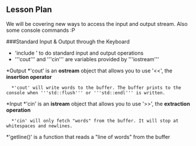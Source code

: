 ## Lesson Plan

We will be covering new ways to access the input and output stream. Also some console commands :P

###Standard Input & Output through the Keyboard

* 'include <iostream>' to do standard input and output operations
* '''cout''' and '''cin''' are variables provided by '''iostream'''

*Output
   *'cout' is an **ostream** object that allows you to use '<<', the **insertion operator**

      *'cout' will write words to the buffer. The buffer prints to the console when '''std::flush''' or '''std::endl''' is written.

*Input
   *'cin' is an **istream** object that allows you to use '>>', the **extraction operation**

      *'cin' will only fetch "words" from the buffer. It will stop at whitespaces and newlines.

   *'getline()' is a function that reads a "line of words" from the buffer

